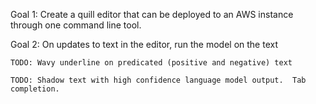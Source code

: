 
Goal 1: Create a quill editor that can be deployed to an AWS instance through one command line tool.


Goal 2: On updates to text in the editor, run the model on the text

    TODO: Wavy underline on predicated (positive and negative) text

    TODO: Shadow text with high confidence language model output.  Tab completion.





